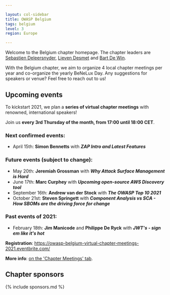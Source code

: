 ```yaml
---

layout: col-sidebar
title: OWASP Belgium
tags: belgium
level: 3
region: Europe

---
```

Welcome to the Belgium chapter homepage. The chapter leaders are
[Sebastien Deleersnyder](mailto:seba@owasp.org),
[Lieven Desmet](mailto:lieven.desmet@owasp.org) and
[Bart De Win](mailto:bart.dewin@owasp.org).

With the Belgium chapter, we aim to organize 4 local chapter meetings per year and co-organize the yearly BeNeLux Day. Any suggestions for speakers or venue? Feel free to reach out to us!

## Upcoming events

To kickstart 2021, we plan a **series of virtual chapter meetings** with renowned, international speakers!

Join us **every 3rd Thursday of the month, from 17:00 until 18:00 CET**.

### Next confirmed events:
* April 15th: **Simon Bennetts** with ***ZAP Intro and Latest Features***

### Future events (subject to change):
* May 20th: **Jeremiah Grossman** with ***Why Attack Surface Management is Hard***
* June 17th: **Marc Curphey** with ***Upcoming open-source AWS Discovery tool***
* September 16th: **Andrew van der Stock** with ***The OWASP Top 10 2021***
* October 21st: **Steven Springett** with ***Component Analysis vs SCA - How SBOMs are the driving force for change***

### Past events of 2021:
* February 18th: **Jim Manicode** and **Philippe De Ryck** with ***JWT's  - sign em like it's hot***

**Registration**: <https://owasp-belgium-virtual-chapter-meetings-2021.eventbrite.com/>

**More info**: [on the 'Chapter Meetings' tab](https://owasp.org/www-chapter-belgium/#div-meetings).

## Chapter sponsors
{% include sponsors.md %}
